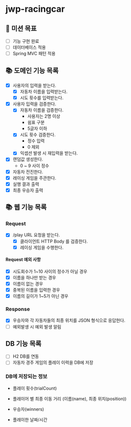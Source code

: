 # jwp-racingcar

## 🧐 미션 목표
+ [ ] 기능 구현 완료
+ [ ] 데이터베이스 적용
+ [ ] Spring MVC 패턴 적용

## 📚 도메인 기능 목록
- [x] 사용자의 입력을 받는다.
    - [x] 자동차 이름을 입력받는다.
    - [x] 시도 횟수를 입력받는다.
- [x] 사용자 입력을 검증한다.
    - [x] 자동차 이름을 검증한다.
        - 사용자는 2명 이상
        - 쉼표 구분
        - 5글자 이하
    - [x] 시도 횟수 검증한다.
        - 정수 입력
        - 0 제외
    - [x] 익셉션 발생 시 재입력을 받는다.
- [x] 랜덤값 생성한다. 
    - 0 ~ 9 사이 정수
- [x] 자동차 전진한다. 
- [x] 레이싱 게임을 주관한다.
- [x] 실행 결과 출력 
- [x] 최종 우승자 출력 

## 📚 웹 기능 목록
### Request
 - [x] /play URL 요청을 받는다.
   -  [x] 클라이언트 HTTP Body 를 검증한다.
   -  [x] 레이싱 게임을 수행한다.
#### Request 예외 사항
-[x] 시도회수가 1~10 사이의 정수가 아닐 경우
-[x] 이름을 하나만 받는 경우
-[x] 이름이 없는 경우
-[x] 중복된 이름을 입력한 경우
-[x] 이름의 길이가 1~5가 아닌 경우  

### Response
 - [x]  우승자와 각 자동차들의 최종 위치를 JSON 형식으로 응답헌다.
 - [ ]  예외발생 시 예외 발생 알림

## DB 기능 목록
 - [ ] H2 DB를 연동
 - [ ] 자동차 경주 게임의 플레이 이력을 DB에 저장
### DB에 저장되는 정보
- 플레이 횟수(trialCount)

- 플레이어 별 최종 이동 거리 (이름(name), 최종 위치(position))

- 우승자(winners)

- 플레이한 날짜/시간
